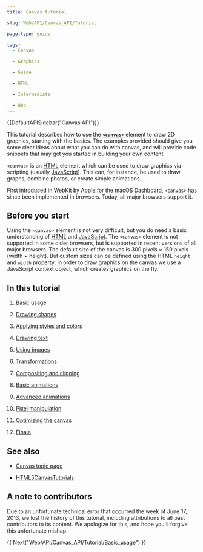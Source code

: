 ```yaml
---
title: Canvas tutorial

slug: Web/API/Canvas_API/Tutorial

page-type: guide

tags:
  - Canvas

  - Graphics

  - Guide

  - HTML

  - Intermediate

  - Web
---
```


{{DefaultAPISidebar("Canvas API")}}

This tutorial describes how to use the [**`<canvas>`**](/en-US/docs/Web/HTML/Element/canvas) element to draw 2D graphics, starting with the basics. The examples provided should give you some clear ideas about what you can do with canvas, and will provide code snippets that may get you started in building your own content.

`<canvas>` is an [HTML](/en-US/docs/Web/HTML) element which can be used to draw graphics via scripting (usually [JavaScript](/en-US/docs/Glossary/JavaScript)). This can, for instance, be used to draw graphs, combine photos, or create simple animations.

First introduced in WebKit by Apple for the macOS Dashboard, `<canvas>` has since been implemented in browsers. Today, all major browsers support it.

## Before you start

Using the `<canvas>` element is not very difficult, but you do need a basic understanding of [HTML](/en-US/docs/Web/HTML) and [JavaScript](/en-US/docs/Web/JavaScript). The `<canvas>` element is not supported in some older browsers, but is supported in recent versions of all major browsers. The default size of the canvas is 300 pixels × 150 pixels (width × height). But custom sizes can be defined using the HTML `height` and `width` property. In order to draw graphics on the canvas we use a JavaScript context object, which creates graphics on the fly.

## In this tutorial

1. [Basic usage](/en-US/docs/Web/API/Canvas_API/Tutorial/Basic_usage)

2. [Drawing shapes](/en-US/docs/Web/API/Canvas_API/Tutorial/Drawing_shapes)

3. [Applying styles and colors](/en-US/docs/Web/API/Canvas_API/Tutorial/Applying_styles_and_colors)

4. [Drawing text](/en-US/docs/Web/API/Canvas_API/Tutorial/Drawing_text)

5. [Using images](/en-US/docs/Web/API/Canvas_API/Tutorial/Using_images)

6. [Transformations](/en-US/docs/Web/API/Canvas_API/Tutorial/Transformations)

7. [Compositing and clipping](/en-US/docs/Web/API/Canvas_API/Tutorial/Compositing)

8. [Basic animations](/en-US/docs/Web/API/Canvas_API/Tutorial/Basic_animations)

9. [Advanced animations](/en-US/docs/Web/API/Canvas_API/Tutorial/Advanced_animations)

10. [Pixel manipulation](/en-US/docs/Web/API/Canvas_API/Tutorial/Pixel_manipulation_with_canvas)

11. [Optimizing the canvas](/en-US/docs/Web/API/Canvas_API/Tutorial/Optimizing_canvas)

12. [Finale](/en-US/docs/Web/API/Canvas_API/Tutorial/Finale)

## See also

- [Canvas topic page](/en-US/docs/Web/API/Canvas_API)

- [HTML5CanvasTutorials](https://www.html5canvastutorials.com/)

## A note to contributors

Due to an unfortunate technical error that occurred the week of June 17, 2013, we lost the history of this tutorial, including attributions to all past contributors to its content. We apologize for this, and hope you'll forgive this unfortunate mishap.

{{ Next("Web/API/Canvas_API/Tutorial/Basic_usage") }}
